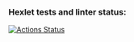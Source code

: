 ### Hexlet tests and linter status:
[![Actions Status](https://github.com/Danzhin/java-project-72/actions/workflows/hexlet-check.yml/badge.svg)](https://github.com/Danzhin/java-project-72/actions)